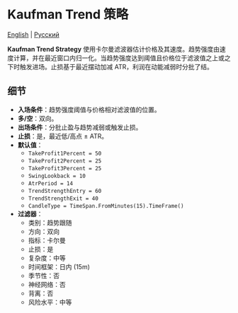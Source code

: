 # Kaufman Trend 策略
[English](README.md) | [Русский](README_ru.md)

**Kaufman Trend Strategy** 使用卡尔曼滤波器估计价格及其速度。趋势强度由速度计算，并在最近窗口内归一化。当趋势强度达到阈值且价格位于滤波值之上或之下时触发进场。止损基于最近摆动加减 ATR，利润在动能减弱时分批了结。

## 细节
- **入场条件**：趋势强度阈值与价格相对滤波值的位置。
- **多/空**：双向。
- **出场条件**：分批止盈与趋势减弱或触发止损。
- **止损**：是，最近低/高点 ± ATR。
- **默认值**：
  - `TakeProfit1Percent = 50`
  - `TakeProfit2Percent = 25`
  - `TakeProfit3Percent = 25`
  - `SwingLookback = 10`
  - `AtrPeriod = 14`
  - `TrendStrengthEntry = 60`
  - `TrendStrengthExit = 40`
  - `CandleType = TimeSpan.FromMinutes(15).TimeFrame()`
- **过滤器**：
  - 类别：趋势跟随
  - 方向：双向
  - 指标：卡尔曼
  - 止损：是
  - 复杂度：中等
  - 时间框架：日内 (15m)
  - 季节性：否
  - 神经网络：否
  - 背离：否
  - 风险水平：中等
